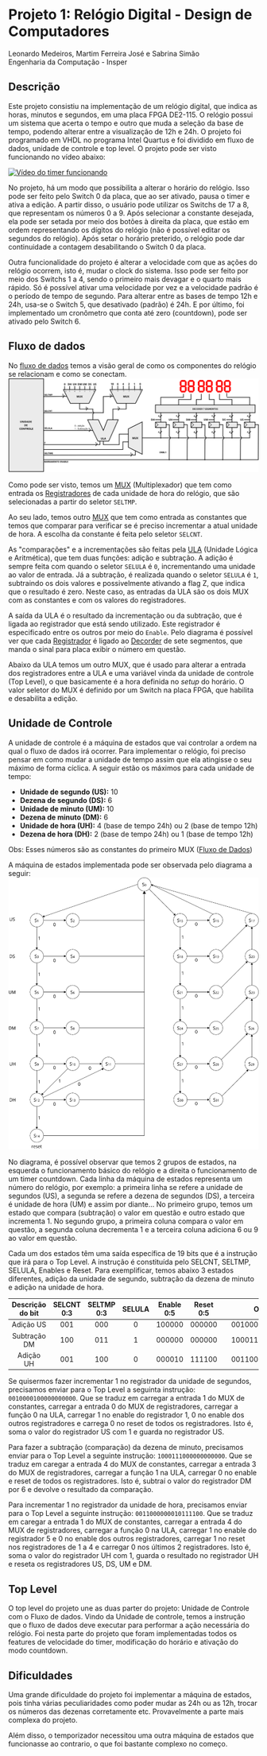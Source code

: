 # Projeto 1: Relógio Digital - Design de Computadores

Leonardo Medeiros, Martim Ferreira José e Sabrina Simão <br>
Engenharia da Computação - Insper

## Descrição
Este projeto consistiu na implementação de um relógio digital, que indica as horas, minutos e segundos, em uma placa FPGA DE2-115. O relógio possui um sistema que acerta o tempo e outro que muda a seleção da base de tempo, podendo alterar entre a visualização de 12h e 24h. O projeto foi programado em VHDL no programa Intel Quartus e foi dividido em fluxo de dados, unidade de controle e top level. O projeto pode ser visto funcionando no vídeo abaixo:

[![Vídeo do timer funcionando](http://img.youtube.com/vi/we9UxKnlOtA/0.jpg)](https://www.youtube.com/watch?v=we9UxKnlOtA)

No projeto, há um modo que possibilita a alterar o horário do relógio. Isso pode ser feito pelo Switch 0 da placa, que ao ser ativado, pausa o timer e ativa a edição. A partir disso, o usuário pode utilizar os Switchs de 17 a 8, que representam os números 0 a 9. Após selecionar a constante desejada, ela pode ser setada por meio dos botões à direita da placa, que estão em ordem representando os dígitos do relógio (não é possível editar os segundos do relógio). Após setar o horário preterido, o relógio pode dar continuidade a contagem desabilitando o Switch 0 da placa.

Outra funcionalidade do projeto é alterar a velocidade com que as ações do relógio ocorrem, isto é, mudar o clock do sistema. Isso pode ser feito por meio dos Switchs 1 a 4, sendo o primeiro mais devagar e o quarto mais rápido. Só é possível ativar uma velocidade por vez e a velocidade padrão é o período de tempo de segundo. Para alterar entre as bases de tempo 12h e 24h, usa-se o Switch 5, que desativado (padrão) é 24h. E por último, foi implementado um cronômetro que conta até zero (countdown), pode ser ativado pelo Switch 6.

## Fluxo de dados
No [fluxo de dados](../master/Relogio/FluxoDados.vhd) temos a visão geral de como os componentes do relógio se relacionam e como se conectam.
![Diagrama de Fluxo de Dados](./img/fluxo_dados_diagrama.png)

Como pode ser visto, temos um [MUX](../master/Relogio/Mux.vhd) (Multiplexador) que tem como entrada os [Registradores](../master/Relogio/Registrador.vhd) de cada unidade de hora do relógio, que são selecionadas a partir do seletor `SELTMP`. 

Ao seu lado, temos outro [MUX](../master/Relogio/Mux.vhd) que tem como entrada as constantes que temos que comparar para verificar se é preciso incrementar a atual unidade de hora. A escolha da constante é feita pelo seletor `SELCNT`.

As "comparações" e a incrementações são feitas pela [ULA](../master/Relogio/ULA.vhd) (Unidade Lógica e Aritmética), que tem duas funções: adição e subtração. A adição é sempre feita com quando o seletor `SELULA` é `0`, incrementando uma unidade ao valor de entrada. Já a subtração, é realizada quando o seletor `SELULA` é `1`, subtraindo os dois valores e possivelmente ativando a flag Z, que indica que o resultado é zero. Neste caso, as entradas da ULA são os dois MUX com as constantes e com os valores do registradores.

A saída da ULA é o resultado da incrementação ou da subtração, que é ligada ao registrador que está sendo utilizado. Este registrador é especificado entre os outros por meio do `Enable`. Pelo diagrama é possível ver que cada [Registrador](../master/Relogio/Registrador.vhd) é ligado ao [Decorder](../master/Relogio/conversorHex7Seg.vhd) de sete segmentos, que manda o sinal para placa exibir o número em questão.

Abaixo da ULA temos um outro MUX, que é usado para alterar a entrada dos registradores entre a ULA e uma variável vinda da unidade de controle (Top Level), o que basicamente é a hora definida no *setup* do horário. O valor seletor do MUX é definido por um Switch na placa FPGA, que habilita e desabilita a edição.

## Unidade de Controle
A unidade de controle é a máquina de estados que vai controlar a ordem na qual o fluxo de dados irá ocorrer. Para implementar o relógio, foi preciso pensar em como mudar a unidade de tempo assim que ela atingisse o seu máximo de forma cíclica. A seguir estão os máximos para cada unidade de tempo:
* **Unidade de segundo (US):** 10
* **Dezena de segundo (DS):** 6
* **Unidade de minuto (UM):** 10
* **Dezena de minuto (DM):** 6
* **Unidade de hora (UH):** 4 (base de tempo 24h) ou 2 (base de tempo 12h)
* **Dezena de hora (DH):** 2 (base de tempo 24h) ou 1 (base de tempo 12h)

Obs: Esses números são as constantes do primeiro MUX ([Fluxo de Dados](#fluxo-de-dados))

A máquina de estados implementada pode ser observada pelo diagrama a seguir:
![Diagrama de Máquina de Estados](./img/maquina_estados_diagrama.png)

No diagrama, é possível observar que temos 2 grupos de estados, na esquerda o funcionamento básico do relógio e a direita o funcionamento de um timer countdown. Cada linha da máquina de estados representa um número do relógio, por exemplo: a primeira linha se refere a unidade de segundos (US), a segunda se refere a dezena de segundos (DS), a terceira é unidade de hora (UM) e assim por diante... No primeiro grupo, temos um estado que compara (subtração) o valor em questão e outro estado que incrementa 1. No segundo grupo, a primeira coluna compara o valor em questão, a segunda coluna decrementa 1 e a terceira coluna adiciona 6 ou 9 ao valor em questão.

Cada um dos estados têm uma saída específica de 19 bits que é a instrução que irá para o Top Level. A instrução é constituída pelo SELCNT, SELTMP, SELULA, Enables e Reset. Para exemplificar, temos abaixo 3 estados diferentes, adição da unidade de segundo, subtração da dezena de minuto e adição na unidade de hora.

| Descrição do bit | SELCNT 0:3 | SELTMP 0:3 | SELULA | Enable 0:5 | Reset 0:5 |   |     Output 0:18     |
|:----------------:|:----------:|:----------:|:------:|:----------:|:---------:|:-:|:-------------------:|
|     Adição US    |     001    |     000    |    0   |   100000   |   000000  |   | 0010000100000000000 |
|   Subtração DM   |     100    |     011    |    1   |   000000   |   000000  |   | 1000111000000000000 |
|     Adição UH    |     001    |     100    |    0   |   000010   |   111100  |   | 0011000000010111100 |

Se quisermos fazer incrementar 1 no registrador da unidade de segundos, precisamos enviar para o Top Level a seguinta instrução: `0010000100000000000`. Que se traduz em carregar a entrada 1 do MUX de constantes, carregar a entrada 0 do MUX de registradores, carregar a função 0 na ULA, carregar 1 no enable do registrador 1, 0 no enable dos outros registradores e carrega 0 no reset de todos os registradores. Isto é, soma o valor do registrador US com 1 e guarda no registrador US.

Para fazer a subtração (comparação) da dezena de minuto, precisamos enviar para o Top Level a seguinte instrução: `1000111000000000000`. Que se traduz em caregar a entrada 4 do MUX de constantes, carregar a entrada 3 do MUX de registradores, carregar a função 1 na ULA, carregar 0 no enable e reset de todos os registradores. Isto é, subtraí o valor do registrador DM por 6 e devolve o resultado da comparação.

Para incrementar 1 no registrador da unidade de hora, precisamos enviar para o Top Level a seguinte instrução: `0011000000010111100`. Que se traduz em caregar a entrada 1 do MUX de constantes, carregar a entrada 4 do MUX de registradores, carregar a função 0 na ULA, carregar 1 no enable do registrador 5 e 0 no enable dos outros registradores, carregar 1 no reset nos registradores de 1 a 4 e carregar 0 nos últimos 2 registradores. Isto é, soma o valor do registrador UH com 1, guarda o resultado no registrador UH e reseta os registradores US, DS, UM e DM.

## Top Level
O top level do projeto une as duas parter do projeto: Unidade de Controle com o Fluxo de dados. Vindo da Unidade de controle, temos a instrução que o fluxo de dados deve executar para performar a ação necessária do relógio. Foi nesta parte do projeto que foram implementadas todos os features de velocidade do timer, modificação do horário e ativação do modo countdown.

## Dificuldades
Uma grande dificuldade do projeto foi implementar a máquina de estados, pois tinha várias peculiaridades como poder mudar as 24h ou as 12h, trocar os números das dezenas corretamente etc. Provavelmente a parte mais complexa do projeto.

Além disso, o temporizador necessitou uma outra máquina de estados que funcionasse ao contrario, o que foi bastante complexo no começo.